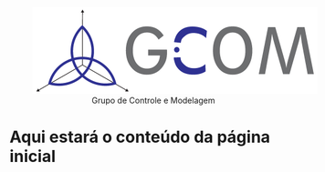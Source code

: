 <figure style="text-align: center;">
  <img src="\img\logo.png" style="max-width:500px; height:auto;">
  <figcaption style="text-align: center;">Grupo de Controle e Modelagem</figcaption>
</figure>



# Aqui estará o conteúdo da página inicial
